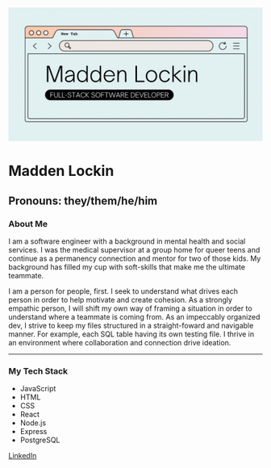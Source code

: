 <img src="https://github.com/maddenlockin/maddenlockin/blob/main/header.png">

# Madden Lockin
## Pronouns: they/them/he/him


### About Me


I am a software engineer with a background in mental health and social services. I was the medical supervisor at a group home for queer teens and continue as a permanency connection and mentor for two of those kids. My background has filled my cup with soft-skills that make me the ultimate teammate. 

I am a person for people, first. I seek to understand what drives each person in order to help motivate and create cohesion. 
As a strongly empathic person, I will shift my own way of framing a situation in order to understand where a teammate is coming from. 
As an impeccably organized dev, I strive to keep my files structured in a straight-foward and navigable manner. For example, each SQL table having its own testing file.
I thrive in an environment where collaboration and connection drive ideation.

---
### My Tech Stack
- JavaScript
- HTML
- CSS
- React
- Node.js
- Express
- PostgreSQL


[LinkedIn](https://www.linkedin.com/in/madden-lockin/)



